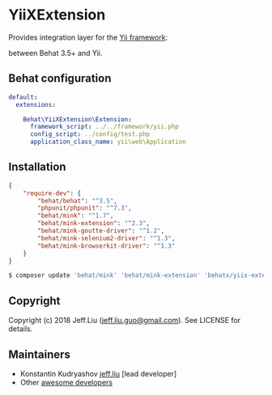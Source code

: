 YiiXExtension
============

Provides integration layer for the [Yii framework](http://www.yiiframework.com/):

between Behat 3.5+ and Yii.

Behat configuration
-------------------

```yml
default:
  extensions:

    Behat\YiiXExtension\Extension:
      framework_script: ../../framework/yii.php
      config_script: ../config/test.php
      application_class_name: yii\web\Application
```

Installation
------------

```json
{
    "require-dev": {
        "behat/behat": "^3.5",
        "phpunit/phpunit": "^7.3",
        "behat/mink": "^1.7",
        "behat/mink-extension": "^2.3",
        "behat/mink-goutte-driver": "^1.2",
        "behat/mink-selenium2-driver": "^1.3",
        "behat/mink-browserkit-driver": "^1.3"
    }
}

```

```bash
$ composer update 'behat/mink' 'behat/mink-extension' 'behatx/yiix-extension'
```

Copyright
---------

Copyright (c) 2018 Jeff.Liu (jeff.liu.guo@gmail.com). See LICENSE for details.

Maintainers
-----------

* Konstantin Kudryashov [jeff.liu](http://github.com/ainiaa) [lead developer]
* Other [awesome developers](https://github.com/ainiaa/behat_yii2_extension.git)
